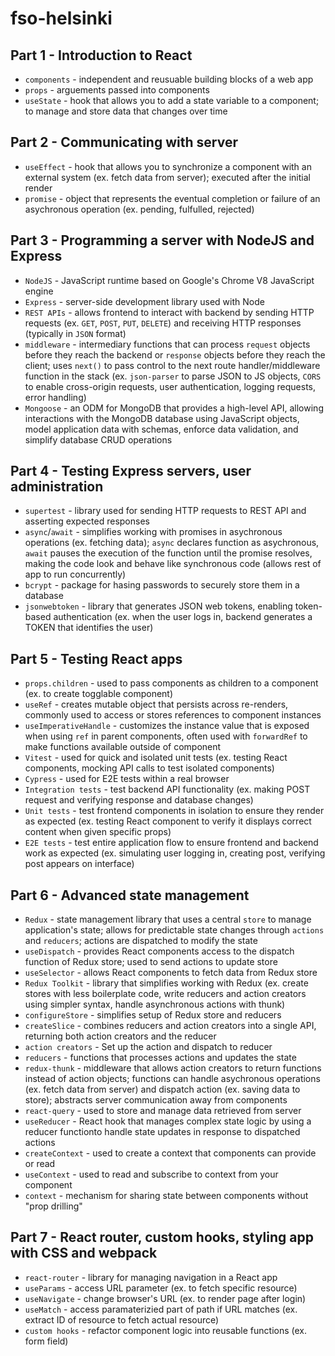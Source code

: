 # fso-helsinki

## Part 1 - Introduction to React

- `components` - independent and reusuable building blocks of a web app
- `props` - arguements passed into components
- `useState` - hook that allows you to add a state variable to a component; to manage and store data that changes over time

## Part 2 - Communicating with server

- `useEffect` - hook that allows you to synchronize a component with an external system (ex. fetch data from server); executed after the initial render
- `promise` - object that represents the eventual completion or failure of an asychronous operation (ex. pending, fulfulled, rejected)

## Part 3 - Programming a server with NodeJS and Express

- `NodeJS` - JavaScript runtime based on Google's Chrome V8 JavaScript engine
- `Express` - server-side development library used with Node
- `REST APIs` - allows frontend to interact with backend by sending HTTP requests (ex. `GET`, `POST`, `PUT`, `DELETE`) and receiving HTTP responses (typically in `JSON` format)
- `middleware` - intermediary functions that can process `request` objects before they reach the backend or `response` objects before they reach the client; uses `next()` to pass control to the next route handler/middleware function in the stack (ex. `json-parser` to parse JSON to JS objects, `CORS` to enable cross-origin requests, user authentication, logging requests, error handling)
- `Mongoose` - an ODM for MongoDB that provides a high-level API, allowing interactions with the MongoDB database using JavaScript objects, model application data with schemas, enforce data validation, and simplify database CRUD operations

## Part 4 - Testing Express servers, user administration

- `supertest` - library used for sending HTTP requests to REST API and asserting expected responses
- `async`/`await` - simplifies working with promises in asychronous operations (ex. fetching data); `async` declares function as asychronous, `await` pauses the execution of the function until the promise resolves, making the code look and behave like synchronous code (allows rest of app to run concurrently)
- `bcrypt` - package for hasing passwords to securely store them in a database
- `jsonwebtoken` - library that generates JSON web tokens, enabling token-based authentication (ex. when the user logs in, backend generates a TOKEN that identifies the user)

## Part 5 - Testing React apps

- `props.children` - used to pass components as children to a component (ex. to create togglable component)
- `useRef` - creates mutable object that persists across re-renders, commonly used to access or stores references to component instances
- `useImperativeHandle` - customizes the instance value that is exposed when using `ref` in parent components, often used with `forwardRef` to make functions available outside of component
- `Vitest` - used for quick and isolated unit tests (ex. testing React components, mocking API calls to test isolated components)
- `Cypress` - used for E2E tests within a real browser
- `Integration tests` - test backend API functionality (ex. making POST request and verifying response and database changes)
- `Unit tests` - test frontend components in isolation to ensure they render as expected (ex. testing React component to verify it displays correct content when given specific props)
- `E2E tests` - test entire application flow to ensure frontend and backend work as expected (ex. simulating user logging in, creating post, verifying post appears on interface)

## Part 6 - Advanced state management

- `Redux` - state management library that uses a central `store` to manage application's state; allows for predictable state changes through `actions` and `reducers`; actions are dispatched to modify the state
- `useDispatch` - provides React components access to the dispatch function of Redux store; used to send actions to update store
- `useSelector` - allows React components to fetch data from Redux store
- `Redux Toolkit` - library that simplifies working with Redux (ex. create stores with less boilerplate code, write reducers and action creators using simpler syntax, handle asynchronous actions with thunk)
- `configureStore` - simplifies setup of Redux store and reducers
- `createSlice` - combines reducers and action creators into a single API, returning both action creators and the reducer
- `action creators` - Set up the action and dispatch to reducer
- `reducers` - functions that processes actions and updates the state
- `redux-thunk` - middleware that allows action creators to return functions instead of action objects; functions can handle asychronous operations (ex. fetch data from server) and dispatch action (ex. saving data to store); abstracts server communication away from components
- `react-query` - used to store and manage data retrieved from server
- `useReducer` - React hook that manages complex state logic by using a reducer functionto handle state updates in response to dispatched actions
- `createContext` - used to create a context that components can provide or read
- `useContext` - used to read and subscribe to context from your component
- `context` - mechanism for sharing state between components without "prop drilling"

## Part 7 - React router, custom hooks, styling app with CSS and webpack

- `react-router` - library for managing navigation in a React app
- `useParams` - access URL parameter (ex. to fetch specific resource)
- `useNavigate` - change browser's URL (ex. to render page after login)
- `useMatch` - access paramaterizied part of path if URL matches (ex. extract ID of resource to fetch actual resource)
- `custom hooks` - refactor component logic into reusable functions (ex. form field)
